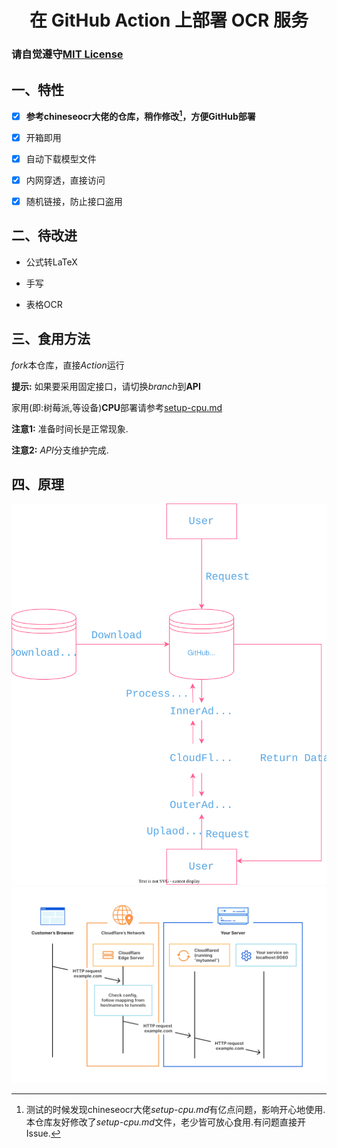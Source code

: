 <h1 align="center">在 GitHub Action 上部署 OCR 服务</h1>

### 请自觉遵守[MIT License](./LICENSE)

## 一、特性

- [x] **参考chineseocr大佬的仓库，稍作修改[^1]，方便GitHub部署**

- [x] 开箱即用

- [x] 自动下载模型文件

- [x] 内网穿透，直接访问

- [x] 随机链接，防止接口盗用

## 二、待改进

- 公式转LaTeX

- 手写

- 表格OCR

## 三、食用方法

*fork*本仓库，直接*Action*运行

**提示:** 如果要采用固定接口，请切换*branch*到**API**

家用(即:树莓派,等设备)**CPU**部署请参考[setup-cpu.md](./setup-cpu.md)
  
**注意1:** 准备时间长是正常现象.
   
**注意2:** *API*分支维护完成.


## 四、原理
![OCR-On-Action](./assets/OCR-On-Action.svg)
![Cloudflared](./assets/cloudflared.png)

[^1]: 测试的时候发现chineseocr大佬*setup-cpu.md*有亿点问题[^3]，影响开心地使用.本仓库友好修改了*setup-cpu.md*文件，老少皆可放心食用.有问题直接开Issue.[^4]
[^3]: ``numpy``和``h5py``版本有问题，导致运行报错，本仓库已修复.
[^4]: **不要问我什么模型怎么转换，什么pytorch怎么了:rofl:.有模型训练上的任何问题请自觉点击这个[chineseocr踢馆](https://github.com/chineseocr/chineseocr/issues).**
